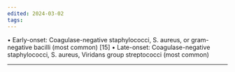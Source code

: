```yaml
---
edited: 2024-03-02
tags:
---
```

• Early-onset: Coagulase-negative staphylococci, S. aureus, or gram-negative bacilli (most common) [15]
• Late-onset: Coagulase-negative staphylococci, S. aureus, Viridans group streptococci (most common) 


---
